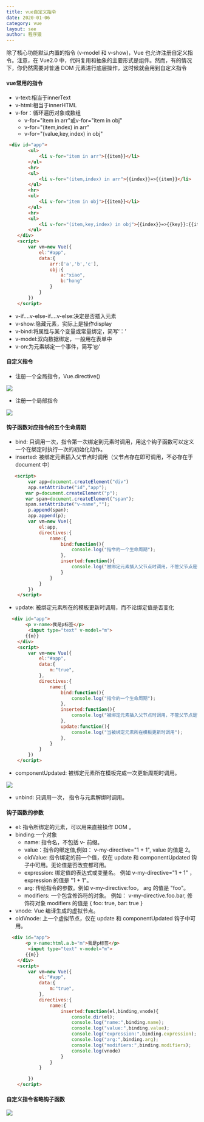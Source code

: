 ```yaml
---
title: vue自定义指令
date: 2020-01-06
category: vue
layout: see
author: 程序猿
---
```

除了核心功能默认内置的指令 (v-model 和 v-show)，Vue 也允许注册自定义指令。注意，在 Vue2.0 中，代码复用和抽象的主要形式是组件。然而，有的情况下，你仍然需要对普通 DOM 元素进行底层操作，这时候就会用到自定义指令

#### vue常用的指令
- v-text:相当于innerText
- v-html:相当于innerHTML
- v-for：循环遍历对象或数组
  - v-for="item in arr"或v-for="item in obj"
  - v-for="(item,index) in arr"
  - v-for="(value,key,index) in obj"

```html
 <div id="app">
        <ul>
            <li v-for="item in arr">{{item}}</li>
        </ul>
        <hr>
        <ul>
            <li v-for="(item,index) in arr">{{index}}=>{{item}}</li>
        </ul>
        <hr>
        <ul>
            <li v-for="item in obj">{{item}}</li>
        </ul>
        <hr>
        <ul>
            <li v-for="(item,key,index) in obj">{{index}}=>{{key}}:{{item}}</li>
        </ul>
    </div>
    <script>
        var vm=new Vue({
            el:"#app",
            data:{
                arr:['a','b','c'],
                obj:{
                    a:"xiao",
                    b:"hong"
                }
            }
        })
    </script>
```

- v-if....v-else-if....v-else:决定是否插入元素
- v-show:隐藏元素，实际上是操作display
- v-bind:将属性与某个变量或常量绑定，简写‘：’
- v-model:双向数据绑定，一般用在表单中
- v-on:为元素绑定一个事件，简写‘@’

#### 自定义指令

- 注册一个全局指令，Vue.directive()
<img src="/public/images/vue2_1.png" class="img_man">

- 注册一个局部指令

<img src="/public/images/vue2_2.png" class="img_man">

#### 钩子函数对应指令的五个生命周期

- bind: 只调用一次，指令第一次绑定到元素时调用，用这个钩子函数可以定义一个在绑定时执行一次的初始化动作。
- inserted: 被绑定元素插入父节点时调用（父节点存在即可调用，不必存在于 document 中）

```html
   <script>
        var app=document.createElement("div")
        app.setAttribute("id","app");
       var p=document.createElement("p");
       var span=document.createElement("span");
       span.setAttribute("v-name","");
        p.append(span);
        app.append(p);
        var vm=new Vue({
            el:app,
            directives:{
                name:{
                    bind:function(){
                        console.log("指令的一个生命周期");
                    },
                    inserted:function(){
                        console.log("被绑定元素插入父节点时调用，不管父节点是否在dom文档中")
                    }
                }
            }
        })
    </script>
```

- update: 被绑定元素所在的模板更新时调用，而不论绑定值是否变化

```html
  <div id="app">
       <p v-name>我是p标签</p>
        <input type="text" v-model="m">
       {{m}}
    </div>
    <script>
        var vm=new Vue({
            el:"#app",
            data:{
                m:"true",
            },
            directives:{
                name:{
                    bind:function(){
                        console.log("指令的一个生命周期");
                    },
                    inserted:function(){
                        console.log("被绑定元素插入父节点时调用，不管父节点是否在dom文档中")
                    },
                    update:function(){
                        console.log("当被绑定元素所在模板更新时调用");
                    },
                }
            }
        })
    </script>
```

- componentUpdated: 被绑定元素所在模板完成一次更新周期时调用。

<img src="/public/images/vue2_3.png" class="img_man">

- unbind: 只调用一次， 指令与元素解绑时调用。

#### 钩子函数的参数

- el: 指令所绑定的元素，可以用来直接操作 DOM 。
- binding:一个对象
  - name: 指令名，不包括 v- 前缀。
  - value：指令的绑定值,例如： v-my-directive="1 + 1", value 的值是 2。
  - oldValue: 指令绑定的前一个值，仅在 update 和 componentUpdated 钩子中可用。无论值是否改变都可用。
  - expression: 绑定值的表达式或变量名。 例如 v-my-directive="1 + 1" ， expression 的值是 "1 + 1"。
  - arg: 传给指令的参数。例如 v-my-directive:foo， arg 的值是 "foo"。
  - modifiers: 一个包含修饰符的对象。 例如： v-my-directive.foo.bar, 修饰符对象 modifiers 的值是 { foo: true, bar: true }
- vnode: Vue 编译生成的虚拟节点。
- oldVnode: 上一个虚拟节点，仅在 update 和 componentUpdated 钩子中可用。

```html
  <div id="app">
       <p v-name:html.a.b="m">我是p标签</p>
        <input type="text" v-model="m">
       {{m}}
    </div>
    <script>
        var vm=new Vue({
            el:"#app",
            data:{
                m:"true",
            },
            directives:{
                name:{
                    inserted:function(el,binding,vnode){
                        console.dir(el);
                        console.log("name:",binding.name);
                        console.log("value:",binding.value);
                        console.log("expression:",binding.expression);
                        console.log("arg:",binding.arg);
                        console.log("modifiers:",binding.modifiers);
                        console.log(vnode)
                    }
                }
            }

        })
    </script>
```

#### 自定义指令省略钩子函数
<img src="/public/images/vue2_4.png" class="img_man">
